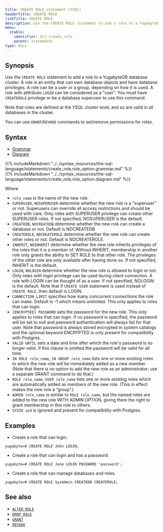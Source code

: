 ```yaml
---
title: CREATE ROLE statement [YSQL]
headerTitle: CREATE ROLE
linkTitle: CREATE ROLE
description: Use the CREATE ROLE statement to add a role to a YugabyteDB database cluster.
menu:
  stable:
    identifier: dcl_create_role
    parent: statements
type: docs
---
```


## Synopsis

Use the `CREATE ROLE` statement to add a role to a YugabyteDB database cluster. A role is an entity that can own database objects and have database privileges.
A role can be a user or a group, depending on how it is used. A role with atttribute `LOGIN` can be considered as a "user".
You must have `CREATEROLE` privilege or be a database superuser to use this command.

Note that roles are defined at the YSQL cluster level, and so are valid in all databases in the cluster.

You can use `GRANT`/`REVOKE` commands to set/remove permissions for roles.

## Syntax

<ul class="nav nav-tabs nav-tabs-yb">
  <li >
    <a href="#grammar" class="nav-link active" id="grammar-tab" data-toggle="tab" role="tab" aria-controls="grammar" aria-selected="true">
      <i class="fa-solid fa-file-lines" aria-hidden="true"></i>
      Grammar
    </a>
  </li>
  <li>
    <a href="#diagram" class="nav-link" id="diagram-tab" data-toggle="tab" role="tab" aria-controls="diagram" aria-selected="false">
      <i class="fa-solid fa-diagram-project" aria-hidden="true"></i>
      Diagram
    </a>
  </li>
</ul>

<div class="tab-content">
  <div id="grammar" class="tab-pane fade show active" role="tabpanel" aria-labelledby="grammar-tab">
  {{% includeMarkdown "../../syntax_resources/the-sql-language/statements/create_role,role_option.grammar.md" %}}
  </div>
  <div id="diagram" class="tab-pane fade" role="tabpanel" aria-labelledby="diagram-tab">
  {{% includeMarkdown "../../syntax_resources/the-sql-language/statements/create_role,role_option.diagram.md" %}}
  </div>
</div>

Where

- `role_name` is the name of the new role.
- `SUPERUSER`, `NOSUPERUSER` determine whether the new role is a “superuser” or not. Superusers can override all access restrictions and should be used with care.
Only roles with SUPERUSER privilege can create other SUPERUSER roles. If not specified, NOSUPERUSER is the default.
- `CREATEDB`, `NOCREATEDB` determine whether the new role can create a database or not. Default is NOCREATEDB.
- `CREATEROLE`, `NOCREATEROLE` determine whether the new role can create other roles or not. Default is NOCREATEROLE.
- `INHERIT`, `NOINHERIT` determine whether the new role inherits privileges of the roles that it is a member of.
Without INHERIT, membership in another role only grants the ability to SET ROLE to that other role. The privileges of the other role are only available after having done so.
If not specified, INHERIT is the default.
- `LOGIN`, `NOLOGIN` determine whether the new role is allowed to login or not. Only roles with login privilege can be used during client connection.
A role with LOGIN can be thought of as a user. If not specified, NOLOGIN is the default. Note that if `CREATE USER` statement is used instead of `CREATE ROLE`, then default is LOGIN.
- `CONNECTION LIMIT` specifies how many concurrent connections the role can make. Default is -1 which means unlimited. This only applies to roles that can login.
- `[ENCRYPTED] PASSWORD` sets the password for the new role. This only applies to roles that can login.
If no password is specified, the password will be set to null and password authentication will always fail for that user.
Note that password is always stored encrypted in system catalogs and the optional keyword ENCRYPTED is only present for compatibility with Postgres.
- `VALID UNTIL` sets a date and time after which the role's password is no longer valid. If this clause is omitted the password will be valid for all time.
- `IN ROLE role_name`, `IN GROUP role_name` lists one or more existing roles to which the new role will be immediately added as a new member. (Note that there is no option to add the new role as an administrator; use a separate GRANT command to do that.)
- `ROLE role_name`, `USER role_name` lists one or more existing roles which are automatically added as members of the new role. (This in effect makes the new role a “group”.)
- `ADMIN role_name` is similar to `ROLE role_name`, but the named roles are added to the new role WITH ADMIN OPTION, giving them the right to grant membership in this role to others.
- `SYSID uid` is ignored and present for compatibility with Postgres.

## Examples

- Create a role that can login.

```plpgsql
yugabyte=# CREATE ROLE John LOGIN;
```

- Create a role that can login and has a password.

```plpgsql
yugabyte=# CREATE ROLE Jane LOGIN PASSWORD 'password';
```

- Create a role that can manage databases and roles.

```plpgsql
yugabyte=# CREATE ROLE SysAdmin CREATEDB CREATEROLE;
```

## See also

- [`ALTER ROLE`](../dcl_alter_role)
- [`DROP ROLE`](../dcl_drop_role)
- [`GRANT`](../dcl_grant)
- [`REVOKE`](../dcl_revoke)
